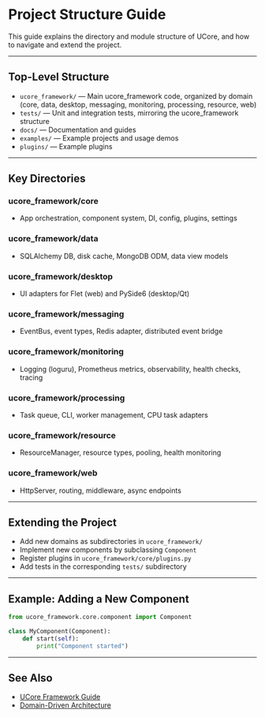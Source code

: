 # Project Structure Guide

This guide explains the directory and module structure of UCore, and how to navigate and extend the project.

---

## Top-Level Structure

- `ucore_framework/` — Main ucore_framework code, organized by domain (core, data, desktop, messaging, monitoring, processing, resource, web)
- `tests/` — Unit and integration tests, mirroring the ucore_framework structure
- `docs/` — Documentation and guides
- `examples/` — Example projects and usage demos
- `plugins/` — Example plugins

---

## Key Directories

### ucore_framework/core
- App orchestration, component system, DI, config, plugins, settings

### ucore_framework/data
- SQLAlchemy DB, disk cache, MongoDB ODM, data view models

### ucore_framework/desktop
- UI adapters for Flet (web) and PySide6 (desktop/Qt)

### ucore_framework/messaging
- EventBus, event types, Redis adapter, distributed event bridge

### ucore_framework/monitoring
- Logging (loguru), Prometheus metrics, observability, health checks, tracing

### ucore_framework/processing
- Task queue, CLI, worker management, CPU task adapters

### ucore_framework/resource
- ResourceManager, resource types, pooling, health monitoring

### ucore_framework/web
- HttpServer, routing, middleware, async endpoints

---

## Extending the Project

- Add new domains as subdirectories in `ucore_framework/`
- Implement new components by subclassing `Component`
- Register plugins in `ucore_framework/core/plugins.py`
- Add tests in the corresponding `tests/` subdirectory

---

## Example: Adding a New Component

```python
from ucore_framework.core.component import Component

class MyComponent(Component):
    def start(self):
        print("Component started")
```

---

## See Also

- [UCore Framework Guide](ucore-ucore_framework-guide.md)
- [Domain-Driven Architecture](domain-driven-architecture.md)
